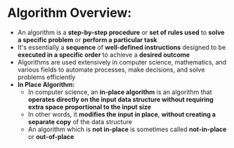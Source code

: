 # Algorithm Overview:
* An algorithm is a **step-by-step procedure** or **set of rules used** to **solve a specific problem** or **perform a 
  particular task**
* It's essentially a **sequence** of **well-defined instructions** designed to be **executed in a specific order** to 
  achieve a **desired outcome**
* Algorithms are used extensively in computer science, mathematics, and various fields to automate processes, make 
  decisions, and solve problems efficiently
* **In Place Algorithm:**
  * In computer science, an **in-place algorithm** is an algorithm that **operates directly on the input data 
    structure without requiring extra space proportional to the input size**
  * In other words, it **modifies the input in place**, **without creating a separate copy** of the data structure
  * An algorithm which is **not in-place** is sometimes called **not-in-place** or **out-of-place**